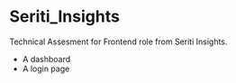 # Seriti_Insights
Technical Assesment  for Frontend role from Seriti Insights.
- A dashboard
- A login page
